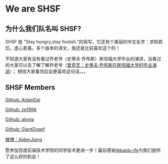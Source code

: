 # We are SHSF

## 为什么我们队名叫 SHSF?

SHSF 是 "Stay hungry,stay foolish."的简写，它还有个美丽的中文名字：求知若饥，虚心若愚。多个版本的译文，我还是比较喜欢这个的！

不知道大家有没有看过乔老爷（史蒂夫·乔布斯）斯坦福大学毕业的演讲，没看过的大家可以去了解了解乔老爷（[爱奇艺：史蒂夫·乔布斯在斯坦福大学的毕业演讲](http://www.iqiyi.com/w_19rr1wt4j1.html)）；
相信大家看完后会更喜欢这句话。。。

## SHSF Members

[Github: AidanDai](https://github.com/AidanDai/)

[Github: zp1996](https://github.com/zp1996/)

[Github: alonia](https://github.com/alonia/)

[Github: GiantDrawf](https://github.com/GiantDrawf)

[微博：AidenJiang](http://weibo.com/u/5036767228)

愿参加百度前端技术学院的同学技术更进一步！最后感谢[@baidu-ife](https://github.com/baidu-ife)为我们提供了这么好的机会！
